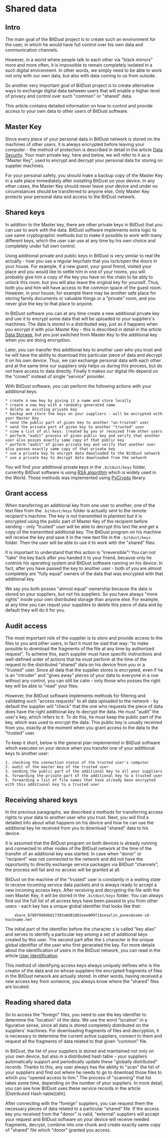 ﻿# Shared data



## Intro

The main goal of the BitDust project is to create such an environment for the user, in which he would have full control over his own data and communication channels.

However, in a world where people talk to each other via "black mirrors" more and more often, it is impossible to remain completely isolated in a such digital environment. In other words, we simply need to be able to work not only with our own data, but also with data coming to us from outside.

So another very important goal of BitDust project is to create alternative ways to exchange digital data between users that will enable a higher level of privacy and control over such "common" or "shared" data.

This article contains detailed information on how to control and provide access to your own data to other users of BitDust software.


## Master Key

Since every piece of your personal data in BitDust network is stored on the machines of other users, it is always encrypted before leaving your computer - the method of protection is described in detail in the article [Data Security](security). Your main private key, here and below, we will refer to it as a "Master Key", used to encrypt and decrypt your personal data for storing on supplier machines.

For your personal safety, you should make a backup copy of the Master Key in a safe place immediately after installing BitDust on your device. In any other cases, the Master Key should never leave your device and under no circumstances should be transferred to anyone else. Only Master Key protects your personal data and access to the BitDust network.


## Shared keys

In addition to the Master key, there are other private keys in BitDust that you can use to work with the data. BitDust software implements extra logic to use same cryptographic methods but to make it possible to work with many different keys, which the user can use at any time by his own choice and completely under full own control.

Using additional private and public keys in BitDust is very similar to real life actually - how you use a regular keychain that you lock/open the doors in your house. For example, if a new guest, your good firend, visited your place and you would like to settle him in one of your rooms, you will probably give him a copy of the key you have on the chain to be ably to unlock this room. but you will also leave the original key for yourself. Thus, both you and him will have access to the common space of the guest room. However, in your house, for example there may be another safe place for storing family documents or valuable things or a "private" room, and you never give the key to that place to anyone.

In BitDust software you can at any time create a new additional private key and use it to encrypt some data that will be uploaded to your suppliers's machines. The data is stored in a distributed way, just as it happens when you encrypt it with your Master Key - this is described in detail in the article [Data Storage](storage), but you just switched from Master Key to the additional key when you are doing encryption.

Later, you can transfer this additional key to another user who you trust and he will have the ability to download this particular piece of data and decrypt it on his own device. Thus, we can exchange personal data with each other and at the same time our suppliers only helps us during this process, but do not have access to data directly. Finally it makes our digital life depend on the "crowd" instead of single "service" provider. 

With BitDust software, you can perform the following actions with your additional keys:

    * create a new key by giving it a name and store locally
    * create a new key with a randomly generated name
    * delete an existing private key
    * backup and store the keys on your suppliers - will be encrypted with your Master Key
    * send the public part of given key to another "un-trusted" user
    * send the private part of given key to another "trusted" user
    * view a list of all keys: created by you or received from other users
    * perform "audit" process of given public key and verify that another user also posses exactly same copy of that public key
    * perform "audit" of given private key and verify that another user also posses exactly same copy of that private key
    * use a private key to encrypt data downloaded to the BitDust network
    * use a private key to decrypt data downloaded from the network


You will find your additional private keys in the `.bitdust/keys` folder,
currently BitDust software is using [RSA algorithm](https://en.wikipedia.org/wiki/RSA_(cryptosystem)) which is widely used in the World.
Those methods was implemented using [PyCrypto](https://pypi.org/project/pycrypto/) library.



## Grant access

When transferring an additional key from one user to another, one of the text files from the `.bitdust/keys` folder is actually sent to the remote recipient's machine. The key is not transmitted in plaintext but it is encrypted using the public part of Master Key of the recipient before sending - only "trusted" user will be able to decrypt this text file and get a copy of the transmitted additional key. The BitDust program on his machine will receive the key and save it in the new text file in the `.bitdust/keys` folder. Then the user will be able to use it to work with the "shared" files.

It is important to understand that this action is "irreversible"! You can not "take" the key back after you handed it to your friend, because only he controls his operating system and BitDust software running on his device. In fact, after you have passed the key to another user - both of you are almost completely are "fully equal" owners of the data that was encrypted with that additional key.

We say you both posses "almost equal" ownership because the data is stored on your suppliers, but not his suppliers. So you have always "more rights" inside your own distributed storage than anyone else. For example, at any time you can requst your suppliers to delete this piece of data and by default they will do it for you.



## Audit access

The most important role of the supplier is to store and provide access to the files to you and other users, in fact it must be siad that way: "to make possible to download the fragments of the file at any time by authorized request". To acheive this, each supplier must have specific instructions and well-defined order of actions that he must perform at the time of the request to the distributed "shared" data on his device from you or a "trusted" user. Since all data that the supplier stores is encrypted, even if he is an "intruder" and "gives away" pieces of your data to everyone in a row without any control, you can still be calm - only those who posses the right key will be able to "read" your files.

However, the BitDust software implements methods for filtering and validating such "access requests" to all data uploaded to the network - by default the supplier will "check" that the one who requests the piece of data does have the right additional key to decrypt the data. He must "audit" the user's key, which refers to it. To do this, he must keep the public part of the key, which was used to encrypt the data. This public key is usually received from you, exactly at the moment when you grant access to the data to the "trusted" user.

To keep it short, below is the general plan implemented in BitDust software which executes on your device when you transfer one of your additional keys to another user:

    1. checking the connection status of the trusted user's computer
    2. audit of the master key of the trusted user
    3. sending the public part of the additional key to all your suppliers
    4. forwarding the private part of the additional key to a trusted user
    5. forwarding a list of file names that have already been encrypted with this additional key to a trusted user



## Receiving shared keys

In the previous paragraphs, we described a methods for transferring access rights to your data to another user who you trust. Next, you will find a detailed info about what happens on his device and how he can use the additional key he received from you to download "shared" data to his device.

It is assumed that the BitDust program  on both devices is already running and connected to other nodes of the BitDust network at the time of the transfer of an additional key was started. In case when "donor" or "recipient" was not connected to the network and did not have the opportunity to directly exchange service packages via BitDust "channels", the process will fail and no access will be granted at all.

BitDust on the machine of the "trusted" user is constantly in a waiting state to receive incoming service data packets and is always ready to accept a new incoming access keys. After receiving and decrypting the file with the own Master Key, it will be stored in the `.bitdust/keys` folder. You can always find out the full list of all access keys have been passed to you from other users - each key has a unique global identifier that looks like that:

        share_0780f0d64b017303a0d81865eee009f1$veselin_penev@some-id-hostname.net


The initial part of the identifier before the character `$` is called "key alias" and serves to identify a particular key among a set of additional keys created by this user. The second part after the `$` character is the unique global identifier of the user who first generated the key. For more details about the identification of users in the BitDust network, you can read in the article [User Identification](identities).

This method of identifying access keys always uniquely defines who is the creator of the data and on whose suppliers the encrypted fragments of files in the BitDust network are actually stored. In other words, having received a new access key from someone, you always know where the "shared" files are located.



## Reading shared data

So to access the "foreign" files, you need to use the key identifier to determine the "location" of the data. We use the word "location" in a figurative sense, since all data is stored completely distributed on the suppliers' machines. For downloading fragments of files and decryption, it is necessary to determine the current active suppliers, connect to them and request all the fragments of data related to that given "common" file.

In BitDust, the list of your suppliers is stored and maintained not only on your own device, but also in a distributed hash table - your suppliers automatically support and periodically update these "globally distributed" records. Thanks to this, any user always has the ability to "scan" the list of your suppliers and find out where he needs to go to download those files to which you "opened access to him." The process of "scanning" that list takes some time, depending on the number of your suppliers. In more detail, you can see how BitDust uses these service records in the article (Distributed Hash-table)[dht].

After connecting with the "foreign" suppliers, you can request them the necessary pieces of data related to a particular "shared" file. If the access key you received from the "donor" is valid, "external" suppliers will accept your request and BitDust software on your device will receive needed fragments, decrypt, combine into one chunk and create exactly same copy of "shared" file which "donor" granted you access.



<div class=fbcomments markdown="1">
</div
